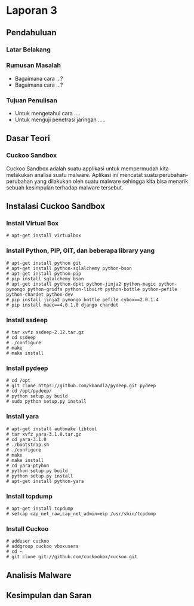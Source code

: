 # Laporan 3

## Pendahuluan

### Latar Belakang



### Rumusan Masalah

* Bagaimana cara ...?
* Bagaimana cara ...?

### Tujuan Penulisan

* Untuk mengetahui cara ....
* Untuk menguji penetrasi jaringan .....

## Dasar Teori

### Cuckoo Sandbox

Cuckoo Sandbox adalah suatu applikasi untuk mempermudah kita melakukan analisa suatu malware. Aplikasi ini mencatat suatu perubahan-perubahan yang dilakukan oleh suatu malware sehingga kita bisa menarik sebuah kesimpulan terhadap malware tersebut.


## Instalasi Cuckoo Sandbox

### Install Virtual Box

```
# apt-get install virtualbox
```

### Install Python, PIP, GIT, dan beberapa library yang 

```
# apt-get install python git
# apt-get install python-sqlalchemy python-bson
# apt-get install python-pip
# pip install sqlalchemy bson
# apt-get install python-dpkt python-jinja2 python-magic python-pymongo python-gridfs python-libvirt python-bottle python-pefile python-chardet python-dev
# pip install jinja2 pymongo bottle pefile cybox==2.0.1.4
# pip install maec==4.0.1.0 django chardet
```

### Install ssdeep

```
# tar xvfz ssdeep-2.12.tar.gz
# cd ssdeep
# ./configure
# make
# make install
```

### Install pydeep

```
# cd /opt
# git clone https://github.com/kbandla/pydeep.git pydeep 
# cd /opt/pydeep/
# python setup.py build
# sudo python setup.py install
```

### Install yara

```
# apt-get install automake libtool
# tar xvfz yara-3.1.0.tar.gz
# cd yara-3.1.0
# ./bootstrap.sh
# ./configure 
# make
# make install
# cd yara-ptyhon
# python setup.py build
# python setup.py install
# apt-get install python-yara
```

### Install tcpdump

```
# apt-get install tcpdump
# setcap cap_net_raw,cap_net_admin=eip /usr/sbin/tcpdump
```

### Install Cuckoo

```
# adduser cuckoo
# addgroup cuckoo vboxusers
# cd ~
# git clone git://github.com/cuckoobox/cuckoo.git
```

## Analisis Malware

## Kesimpulan dan Saran

